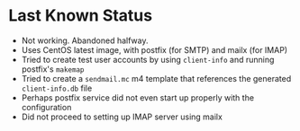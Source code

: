 # Last Known Status

- Not working. Abandoned halfway.
- Uses CentOS latest image, with postfix (for SMTP) and mailx (for IMAP)
- Tried to create test user accounts by using `client-info` and running 
  postfix's `makemap`
- Tried to create a `sendmail.mc` m4 template that references the generated 
  `client-info.db` file
- Perhaps postfix service did not even start up properly with the configuration
- Did not proceed to setting up IMAP server using mailx
